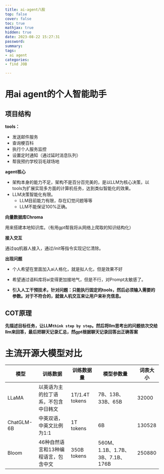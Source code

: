 ```yaml
---
title: ai-agent八股
top: false
cover: false
toc: true
mathjax: true
hidden: true
date: 2023-08-22 15:27:31
password:
summary:
tags:
- ai agent
categories:
- find JOB

---
```


# 用ai agent的个人智能助手



## 项目结构

**tools：**

- 发送邮件服务
- 查询梗百科
- 执行个人服务监控
- 设置定时通知（通过延时消息队列）
- 帮我预约学校羽毛球场地



**agent核心**

- 架构本身的能力不足，架构不是百分百完美的，是以LLM为核心决策，以tools为扩展实现多方面的计算机任务，达到类似智能化的效果。
- LLM决策智能化有限。
  - LLM目前能力有限，存在幻觉问题等等
  - LLM不能保证100%正确。



**向量数据库Chroma**

用来搭建本地知识库。（有用gpt帮我将从网络上爬取的知识结构化）





**接入交互**

通过qq机器人接入，通过/init等指令实现记忆清除。





**出现问题**

- 个人希望在里面加入ai人格化，就是拟人化，但是效果不好
- 希望通过语料库将ai变得更加接地气，但是不行，对Prompt太敏感了。

- **引入人工干预技术，针对问题：只能执行固定的tools，然后必须输入需要的参数。对于不符合的，就做人机交互来让用户来补充信息。**





## COT原理

**先描述目标任务，让LLM`think step by step`。然后将llm思考出的问题依次交给llm来回答，最后把聊天记录汇总，然gpt根据聊天记录回答出正确答案**





# 主流开源大模型对比

| 模型       | 训练数据                             | 训练数据量     | 模型参数量                       | 词表大小 |
| ---------- | ------------------------------------ | -------------- | -------------------------------- | -------- |
| LLaMA      | 以英语为主的拉丁语系，不包含中日韩文 | 1T/1.4T tokens | 7B、13B、33B、65B                | 32000    |
| ChatGLM-6B | 中英双语，中英文比例为1:1            | 1T tokens      | 6B                               | 130528   |
| Bloom      | 46种自然语言和13种编程语言，包含中文 | 350B tokens    | 560M、1.1B、1.7B、3B、7.1B、176B | 250880   |







